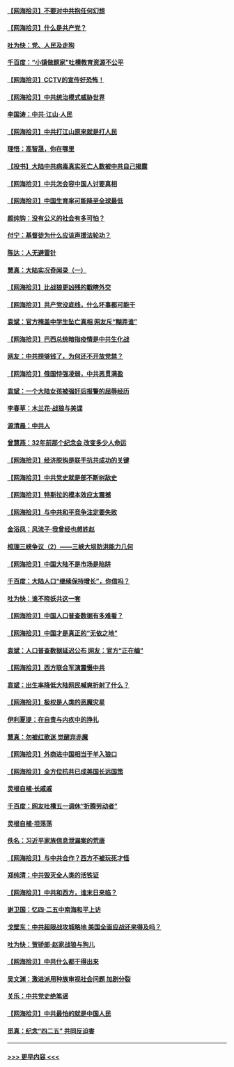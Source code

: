#### [【网海拾贝】不要对中共抱任何幻想](../pages/nsc993/n12965222.md?t=05220352) 
#### [【网海拾贝】什么是共产党？](../pages/nsc993/n12962781.md?t=05220352) 
#### [吐为快：党、人民及走狗](../pages/nsc993/n12962747.md?t=05220352) 
#### [千百度：“小镇做题家”吐槽教育资源不公平](../pages/nsc993/n12962705.md?t=05220352) 
#### [【网海拾贝】CCTV的宣传好恐怖！](../pages/nsc993/n12959984.md?t=05220352) 
#### [【网海拾贝】中共统治模式威胁世界](../pages/nsc993/n12957622.md?t=05220352) 
#### [李国涛：中共‧江山‧人民](../pages/nsc993/n12957502.md?t=05220352) 
#### [【网海拾贝】中共打江山原来就是打人民](../pages/nsc993/n12954345.md?t=05220352) 
#### [理悟：高智晟，你在哪里](../pages/nsc993/n12953115.md?t=05220352) 
#### [【投书】大陆中共病毒真实死亡人数被中共自己揭露](../pages/nsc993/n12953050.md?t=05220352) 
#### [【网海拾贝】中共怎会容中国人讨要真相](../pages/nsc993/n12952161.md?t=05220352) 
#### [【网海拾贝】中国生育率可能降至全球最低](../pages/nsc993/n12948793.md?t=05220352) 
#### [颜纯钩：没有公义的社会有多可怕？](../pages/nsc993/n12947626.md?t=05220352) 
#### [付宁：基督徒为什么应该声援法轮功？](../pages/nsc993/n12947233.md?t=05220352) 
#### [陈达：人无避雷针](../pages/nsc993/n12947098.md?t=05220352) 
#### [慧真：大陆实况奇闻录（一）](../pages/nsc993/n12945811.md?t=05220352) 
#### [【网海拾贝】比战狼更凶残的戳瞎外交](../pages/nsc993/n12945717.md?t=05220352) 
#### [【网海拾贝】共产党没底线，什么坏事都可能干](../pages/nsc993/n12942090.md?t=05220352) 
#### [袁斌：官方掩盖中学生坠亡真相 网友斥“糊弄谁”](../pages/nsc993/n12942029.md?t=05220352) 
#### [【网海拾贝】巴西总统暗指疫情是中共生化战](../pages/nsc993/n12938999.md?t=05220352) 
#### [网友：中共捞够钱了，为何还不开放党禁？](../pages/nsc993/n12938952.md?t=05220352) 
#### [【网海拾贝】俄国恃强凌弱，中共恶贯满盈](../pages/nsc993/n12936626.md?t=05220352) 
#### [袁斌：一个大陆女孩被强奸后报警的屈辱经历](../pages/nsc993/n12936547.md?t=05220352) 
#### [李春草：木兰花·战狼与美谍](../pages/nsc993/n12935995.md?t=05220352) 
#### [源清晨：中共人](../pages/nsc993/n12935589.md?t=05220352) 
#### [曾慧燕：32年前那个纪念会 改变多少人命运](../pages/nsc993/n12934233.md?t=05220352) 
#### [【网海拾贝】经济脱钩是联手抗共成功的关键](../pages/nsc993/n12934176.md?t=05220352) 
#### [【网海拾贝】中共党史就是部不断树敌史](../pages/nsc993/n12932844.md?t=05220352) 
#### [【网海拾贝】特斯拉的模本效应太震撼](../pages/nsc993/n12925626.md?t=05220352) 
#### [【网海拾贝】与中共和平竞争注定要失败](../pages/nsc993/n12923326.md?t=05220352) 
#### [金浴凤：风流子‧我曾经也想姓赵](../pages/nsc993/n12920911.md?t=05220352) 
#### [梳理三峡争议（2）——三峡大坝防洪能力几何](../pages/nsc993/n12920173.md?t=05220352) 
#### [【网海拾贝】中国大陆不是市场是陷阱](../pages/nsc993/n12920143.md?t=05220352) 
#### [千百度：大陆人口“继续保持增长”，你信吗？](../pages/nsc993/n12918946.md?t=05220352) 
#### [吐为快：谁不晓妖共这一套](../pages/nsc993/n12918941.md?t=05220352) 
#### [【网海拾贝】中国人口普查数据有多难看？](../pages/nsc993/n12917822.md?t=05220352) 
#### [【网海拾贝】中国才是真正的“无依之地”](../pages/nsc993/n12915845.md?t=05220352) 
#### [袁斌：人口普查数据延迟公布 网友：官方“正在编”](../pages/nsc993/n12915748.md?t=05220352) 
#### [【网海拾贝】西方联合军演震慑中共](../pages/nsc993/n12913466.md?t=05220352) 
#### [袁斌：出生率降低大陆网民喊爽折射了什么？](../pages/nsc993/n12913365.md?t=05220352) 
#### [【网海拾贝】极权是人类的恶魔灾星](../pages/nsc993/n12910697.md?t=05220352) 
#### [伊利夏提：在自责与内疚中的挣扎](../pages/nsc993/n12910493.md?t=05220352) 
#### [慧真：勿被红歌迷 觉醒弃赤魔](../pages/nsc993/n12910485.md?t=05220352) 
#### [【网海拾贝】外商进中国相当于羊入狼口](../pages/nsc993/n12908274.md?t=05220352) 
#### [【网海拾贝】全方位抗共已成美国长远国策](../pages/nsc993/n12906878.md?t=05220352) 
#### [灵根自植‧长戚戚](../pages/nsc993/n12905585.md?t=05220352) 
#### [千百度：网友吐槽五一调休“折腾劳动者”](../pages/nsc993/n12905934.md?t=05220352) 
#### [灵根自植‧坦荡荡](../pages/nsc993/n12905562.md?t=05220352) 
#### [佚名：习近平家族信息泄漏案的荒唐](../pages/nsc993/n12904705.md?t=05220352) 
#### [【网海拾贝】与中共合作？西方不被玩死才怪](../pages/nsc993/n12903873.md?t=05220352) 
#### [郑纯清：中共毁灭全人类的活铁证](../pages/nsc993/n12903785.md?t=05220352) 
#### [【网海拾贝】中共和西方，谁末日来临？](../pages/nsc993/n12903482.md?t=05220352) 
#### [谢卫国：忆四‧二五中南海和平上访](../pages/nsc993/n12902192.md?t=05220352) 
#### [戈壁东：中共超限战攻城略地 美国全面应战还来得及吗？](../pages/nsc993/n12902297.md?t=05220352) 
#### [吐为快：贺骄郎‧赵家战狼与狗儿](../pages/nsc993/n12902280.md?t=05220352) 
#### [【网海拾贝】中共什么都干得出来](../pages/nsc993/n12897500.md?t=05220352) 
#### [吴文渊：激进派用种族审视社会问题 加剧分裂](../pages/nsc993/n12893881.md?t=05220352) 
#### [关乐：中共党史绝笔谣](../pages/nsc993/n12897270.md?t=05220352) 
#### [【网海拾贝】中共最怕的就是中国人民](../pages/nsc993/n12894705.md?t=05220352) 
#### [觅真：纪念“四二五” 共同反迫害](../pages/nsc993/n12894553.md?t=05220352) 

----
#### [ >>> 更早内容 <<< ](../indexes/nsc993-earlier.md)
